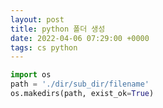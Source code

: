 ```yaml
---
layout: post
title: python 폴더 생성
date: 2022-04-06 07:29:00 +0000
tags: cs python 
---
```


```python
import os
path = './dir/sub_dir/filename'
os.makedirs(path, exist_ok=True)
```